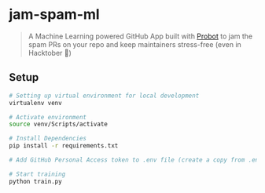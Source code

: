 # jam-spam-ml

> A Machine Learning powered GitHub App built with [Probot](https://github.com/probot/probot) to jam the spam PRs on your repo and keep maintainers stress-free (even in Hacktober 🎃)

## Setup

```sh
# Setting up virtual environment for local development
virtualenv venv

# Activate environment
source venv/Scripts/activate

# Install Dependencies
pip install -r requirements.txt

# Add GitHub Personal Access token to .env file (create a copy from .env.example file and replace YOUR_GITHUB_ACCESS_TOKEN) - allows for higher rate limits on GitHub API 

# Start training
python train.py
```
